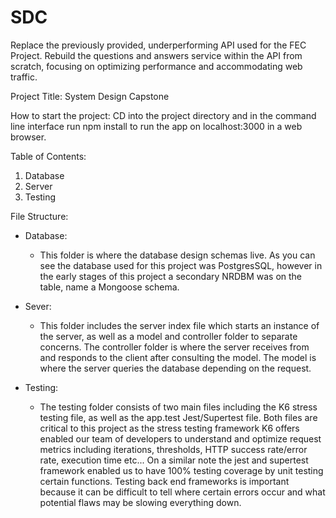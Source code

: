 # SDC
Replace the previously provided, underperforming API used for the FEC Project. Rebuild the questions and answers service within the API from scratch, focusing on optimizing performance and accommodating web traffic.

Project Title: System Design Capstone

How to start the project: CD into the project directory and in the command line interface run npm install to run the app on localhost:3000 in a web browser.

Table of Contents:
1. Database
2. Server
3. Testing

File Structure:
  - Database:
    - This folder is where the database design schemas live. As you can see the database used for this project was PostgresSQL, however in the early stages of this project a secondary NRDBM was on the table, name a Mongoose schema.

  - Sever:
    - This folder includes the server index file which starts an instance of the server, as well as a model and controller folder to separate concerns. The controller folder is where the server receives from and responds to the client after consulting the model. The model is where the server queries the database depending on the request.

  - Testing:
    - The testing folder consists of two main files including the K6 stress testing file, as well as the app.test Jest/Supertest file. Both files are critical to this project as the stress testing framework K6 offers enabled our team of developers to understand and optimize request metrics including iterations, thresholds, HTTP success rate/error rate, execution time etc... On a similar note the jest and supertest framework enabled us to have 100% testing coverage by unit testing certain functions. Testing back end frameworks is important because it can be difficult to tell where certain errors occur and what potential flaws may be slowing everything down.
